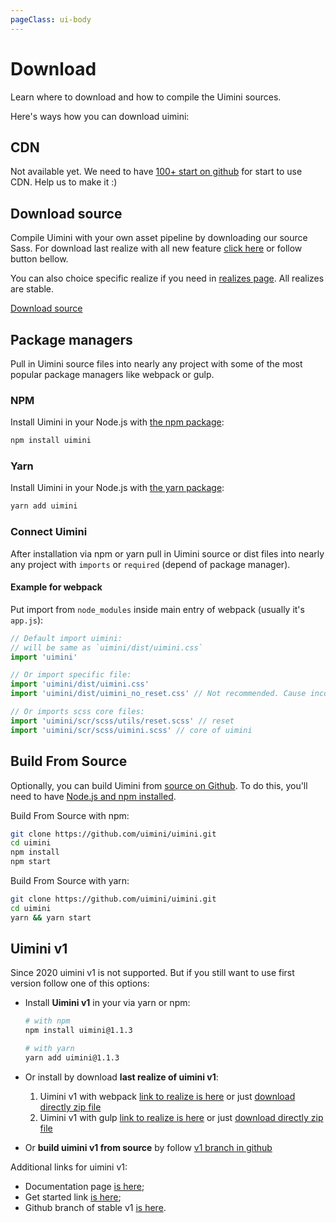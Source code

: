 ```yaml
---
pageClass: ui-body
---
```


# Download

Learn where to download and how to compile the Uimini sources.

Here's ways how you can download uimini:

<!-- ## Compiled CSS

Download ready-to-use compiled css for uimini to easily drop into your project

This option doesn’t include documentation, source files, or any optional JavaScript dependencies like Popper.

<a class="ui-button isPrimary" href="#">Download source</a> -->

## CDN

Not available yet. We need to have [100+ start on github](https://github.com/uimini/uimini) for start to use CDN. Help us to make it :)

## Download source

Compile Uimini with your own asset pipeline by downloading our source Sass. For download last realize with all new feature [click here](https://github.com/uimini/uimini/archive/master.zip) or follow button bellow.

You can also choice specific realize if you need in [realizes page](https://github.com/uimini/uimini/realizes). All realizes are stable.

<a class="ui-button isPrimary" href="https://github.com/uimini/uimini/archive/master.zip">Download source</a>

## Package managers

Pull in Uimini source files into nearly any project with some of the most popular package managers like webpack or gulp.

### NPM

Install Uimini in your Node.js with [the npm package](https://www.npmjs.com/package/uimini):

```bash
npm install uimini
```

### Yarn

Install Uimini in your Node.js with [the yarn package](https://classic.yarnpkg.com/en/package/uimini):

```bash
yarn add uimini
```

### Connect Uimini

After installation via npm or yarn pull in Uimini source or dist files into nearly any project with `imports` or `required` (depend of package manager).

#### Example for webpack

Put import from `node_modules` inside main entry of webpack (usually it's `app.js`):

```js
// Default import uimini:
// will be same as `uimini/dist/uimini.css`
import 'uimini'

// Or import specific file:
import 'uimini/dist/uimini.css'
import 'uimini/dist/uimini_no_reset.css' // Not recommended. Cause inconsistencies across browsers / devices will works incorrect

// Or imports scss core files:
import 'uimini/scr/scss/utils/reset.scss' // reset
import 'uimini/scr/scss/uimini.scss' // core of uimini
```

## Build From Source

Optionally, you can build Uimini from [source on Github](https://github.com/uimini/uimini). To do this, you'll need to have [Node.js and npm installed](https://nodejs.org/en/download/).

Build From Source with npm:

```bash
git clone https://github.com/uimini/uimini.git
cd uimini
npm install
npm start
```

Build From Source with yarn:

```bash
git clone https://github.com/uimini/uimini.git
cd uimini
yarn && yarn start
```

## Uimini v1

Since 2020 uimini v1 is not supported. But if you still want to use first version follow one of this options:

- Install **Uimini v1** in your via yarn or npm:

  ```bash
  # with npm
  npm install uimini@1.1.3

  # with yarn
  yarn add uimini@1.1.3
  ```

- Or install by download **last realize of uimini v1**:

  1. Uimini v1 with webpack [link to realize is here](https://github.com/uimini/uimini/releases/tag/v1) or just [download directly zip file](https://github.com/uimini/uimini/archive/refs/tags/v1.zip)
  2. Uimini v1 with gulp [link to realize is here](https://github.com/uimini/uimini/releases/tag/1.1.3) or just [download directly zip file](https://github.com/uimini/uimini/archive/refs/tags/1.1.3.zip)

- Or **build uimini v1 from source** by follow [v1 branch in github](https://github.com/uimini/uimini/tree/v1-stable)

Additional links for uimini v1:

- Documentation page [is here](https://uimini.github.io/docs/v1/index.html);
- Get started link [is here](https://uimini.github.io/docs/v1/get-started);
- Github branch of stable v1 [is here](https://github.com/uimini/uimini/tree/v1-stable).
